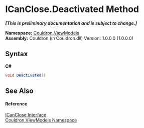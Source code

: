 # ICanClose.Deactivated Method 
 _**\[This is preliminary documentation and is subject to change.\]**_

**Namespace:**&nbsp;<a href="N_Couldron_ViewModels">Couldron.ViewModels</a><br />**Assembly:**&nbsp;Couldron (in Couldron.dll) Version: 1.0.0.0 (1.0.0.0)

## Syntax

**C#**<br />
``` C#
void Deactivated()
```


## See Also


#### Reference
<a href="T_Couldron_ViewModels_ICanClose">ICanClose Interface</a><br /><a href="N_Couldron_ViewModels">Couldron.ViewModels Namespace</a><br />